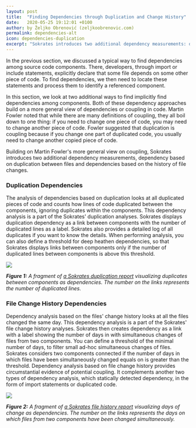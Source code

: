 ```yaml
---
layout: post
title:  "Finding Dependencies through Duplication and Change History"
date:   2020-05-25 19:12:01 +0100
author: by Željko Obrenović (zeljkoobrenovic.com)
permalink: dependencies-alt
icon: dependencies-duplication
excerpt: "Sokrates introduces two additional dependency measurements: dependency based on duplication between files and dependencies based on the history of file changes."
---
```


In the previous section, we discussed a typical way to find dependencies among source code components. There, developers, through import or include statements, explicitly declare that some file depends on some other piece of code. To find dependencies, we then need to locate these statements and process them to identify a referenced component.

In this section, we look at two additional ways to find implicitly find dependencies among components. Both of these dependency approaches build on a more general view of dependencies or coupling in code. Martin Fowler noted that while there are many definitions of coupling, they all boil down to one thing: if you need to change one piece of code, you may need to change another piece of code. Fowler suggested that duplication is coupling because if you change one part of duplicated code, you usually need to change another copied piece of code.

Building on Martin Fowler's more general view on coupling, Sokrates introduces two additional dependency measurements, dependency based on duplication between files and dependencies based on the history of file changes.


### Duplication Dependencies

The analysis of dependencies based on duplication looks at all duplicated pieces of code and counts how lines of code duplicated between the components, ignoring duplicates within the components. This dependency analysis is a part of the Sokrates' duplication analyses. Sokrates displays duplication dependency as a link between components with the number of duplicated lines as a label. Sokrates also provides a detailed log of all duplicates if you want to know the details. When performing analysis, you can also define a threshold for deep heathen dependencies, so that Sokrates displays links between components only if the number of duplicated lines between components is above this threshold.

![](assets/images/sokrates/duplication-dependecies-example.png)

***Figure 1:** A fragment of [a Sokrates duplication report](https://d3axxy9bcycpv7.cloudfront.net/java/tomcat/reports/html/Duplication.html) visualizing duplicates between components as dependencies. The number on the links represents the number of duplicated lines.*

### File Change History Dependencies

Dependency analysis based on the files' change history looks at all the files changed the same day. This dependency analysis is a part of the Sokrates' file change history analyses. Sokrates then creates dependency as a link with a label showing the number of days in with simultaneous changes of files from two components. You can define a threshold of the minimal number of days, to filter small ad-hoc simultaneous changes of files. Sokrates considers two components connected if the number of days in which files have been simultaneously changed equals on is greater than the threshold. Dependency analysis based on file change history provides circumstantial evidence of potential coupling. It complements another two types of dependency analysis, which statically detected dependency, in the form of import statements or duplicated code.


![](assets/images/sokrates/dependecies-days.png)

***Figure 2:** A fragment of [a Sokrates file history report](https://d3axxy9bcycpv7.cloudfront.net/java/tomcat/reports/html/FileHistory.html) visualizing days of change as dependencies. The number on the links represents the days on which files from two components have been changed simultaneously.*
